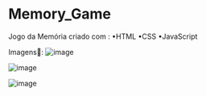 # Memory_Game

Jogo da Memória criado com :
•HTML •CSS •JavaScript

Imagens📸:
![image](https://github.com/stoneys1/Memory_Game/assets/98463307/799445b8-d511-4e3b-a6d1-71225fbbce9f)



![image](https://github.com/stoneys1/Memory_Game/assets/98463307/35ee6a10-f426-4997-8461-fb5a500c10c0)




![image](https://github.com/stoneys1/Memory_Game/assets/98463307/e75871e0-e76d-4a26-bf8d-537bab6db4cc)


